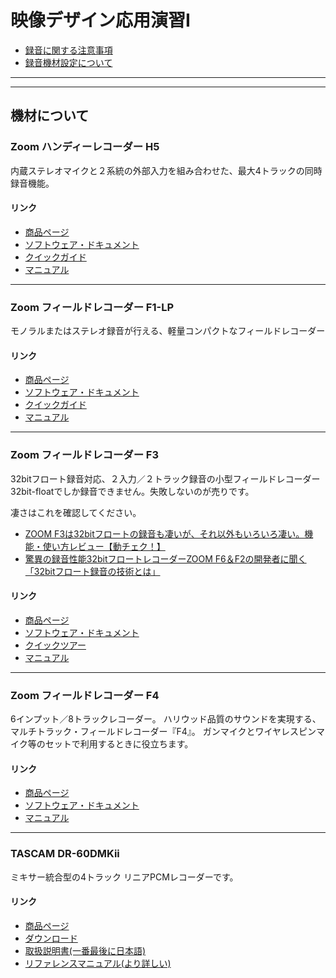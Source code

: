 # 映像デザイン応用演習I

- [録⾳に関する注意事項](./soundrecording.md)
- [録音機材設定について](./soundrecording_setting.md)

---
---
## 機材について
### Zoom ハンディーレコーダー H5
内蔵ステレオマイクと２系統の外部入力を組み合わせた、最大4トラックの同時録音機能。

#### リンク

- [商品ページ](https://zoomcorp.com/ja/jp/handheld-recorders/handheld-recorders/h5/)
- [ソフトウェア・ドキュメント](https://zoomcorp.com/ja/jp/handheld-recorders/handheld-recorders/h5/h5-support/)
- [クイックガイド](https://zoomcorp.com/media/documents/J_H5_QuickGuide.pdf)
- [マニュアル](https://zoomcorp.com/media/documents/J_H5_v2.pdf)

---
### Zoom フィールドレコーダー F1-LP
モノラルまたはステレオ録音が行える、軽量コンパクトなフィールドレコーダー

#### リンク
- [商品ページ](https://zoomcorp.com/ja/jp/field-recorders/field-recorders/f1-lp/)
- [ソフトウェア・ドキュメント](https://zoomcorp.com/ja/jp/field-recorders/field-recorders/f1-lp/f1-lp-support/)
- [クイックガイド](https://zoomcorp.com/media/documents/J_F1_QuickGuide.pdf)
- [マニュアル](https://zoomcorp.com/media/documents/J_F1.pdf)

---
### Zoom フィールドレコーダー F3
32bitフロート録音対応、２入力／２トラック録音の小型フィールドレコーダー
32bit-floatでしか録音できません。失敗しないのが売りです。

凄さはこれを確認してください。
- [ZOOM F3は32bitフロートの録音も凄いが、それ以外もいろいろ凄い。機能・使い方レビュー【動チェク！】](https://www.youtube.com/watch?v=N_y_-X-xsLo&t=292s)
- [驚異の録⾳性能32bitフロートレコーダーZOOM F6＆F2の開発者に聞く「32bitフロート録⾳の技術とは」](https://jp.pronews.com/column/202012071100176250.html)

#### リンク
- [商品ページ](https://zoomcorp.com/ja/jp/field-recorders/field-recorders/f3/)
- [ソフトウェア・ドキュメント](https://zoomcorp.com/ja/jp/field-recorders/field-recorders/f3/f3-support/)
- [クイックツアー](https://zoomcorp.com/media/documents/J_F3_QuickTour2.pdf)
- [マニュアル](https://zoomcorp.com/media/documents/J_F3v2.pdf)

---
### Zoom フィールドレコーダー F4
6インプット／8トラックレコーダー。
ハリウッド品質のサウンドを実現する、マルチトラック・フィールドレコーダー『F4』。
ガンマイクとワイヤレスピンマイク等のセットで利用するときに役立ちます。

#### リンク
- [商品ページ](https://zoomcorp.com/ja/jp/field-recorders/field-recorders/f4-field-recorder/)
- [ソフトウェア・ドキュメント](https://zoomcorp.com/ja/jp/field-recorders/field-recorders/f4-field-recorder/f4-support/)
- [マニュアル](https://zoomcorp.com/media/documents/J_F4.pdf)


---
### TASCAM DR-60DMKii
ミキサー統合型の4トラック リニアPCMレコーダーです。

#### リンク
- [商品ページ](https://tascam.com/jp/product/dr-60dmkii/top)
- [ダウンロード](https://tascam.com/jp/product/dr-60dmkii/download)
- [取扱説明書(一番最後に日本語)](https://tascam.com/downloads/products/tascam/dr-60dmkii/6l_dr-60dmk2_om_vc.pdf)
- [リファレンスマニュアル(より詳しい)](https://tascam.com/downloads/tascam/864/j_dr-60dmk2_rm_va.pdf)

